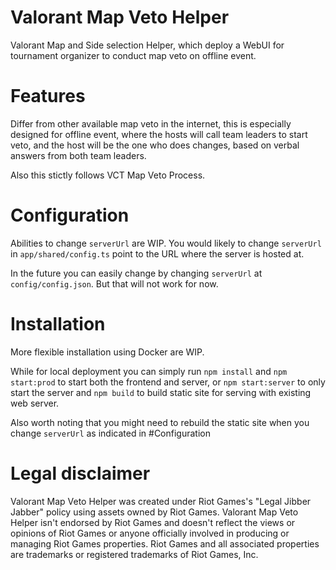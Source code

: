 # Valorant Map Veto Helper 
Valorant Map and Side selection Helper, which deploy a WebUI for tournament organizer to conduct map veto on offline event.
# Features
Differ from other available map veto in the internet, this is especially designed for offline event, where the hosts will call team leaders to start veto, and the host will be the one who does changes, based on verbal answers from both team leaders.

Also this stictly follows VCT Map Veto Process.
# Configuration
Abilities to change `serverUrl` are WIP. You would likely to change `serverUrl` in `app/shared/config.ts` point to the URL where the server is hosted at.

In the future you can easily change by changing `serverUrl` at `config/config.json`. But that will not work for now.

# Installation
More flexible installation using Docker are WIP. 

While for local deployment you can simply run `npm install` and `npm start:prod` to start both the frontend and server, or `npm start:server` to only start the server and `npm build` to build static site for serving with existing web server.

Also worth noting that you might need to rebuild the static site when you change `serverUrl` as indicated in #Configuration
# Legal disclaimer
Valorant Map Veto Helper  was created under Riot Games's "Legal Jibber Jabber" policy using assets owned by Riot Games. Valorant Map Veto Helper isn't endorsed by Riot Games and doesn't reflect the views or opinions of Riot Games or anyone officially involved in producing or managing Riot Games properties. Riot Games and all associated properties are trademarks or registered trademarks of Riot Games, Inc.